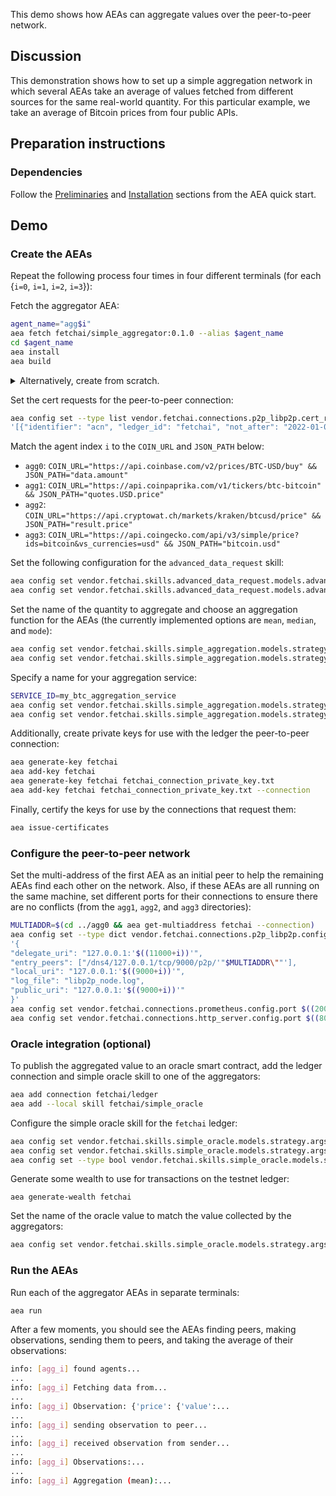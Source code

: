 This demo shows how AEAs can aggregate values over the peer-to-peer network.

## Discussion

This demonstration shows how to set up a simple aggregation network in which several AEAs take an average of values fetched from different sources for the same real-world quantity. For this particular example, we take an average of Bitcoin prices from four public APIs.

## Preparation instructions
 
### Dependencies

Follow the <a href="../quickstart/#preliminaries">Preliminaries</a> and <a href="../quickstart/#installation">Installation</a> sections from the AEA quick start.

## Demo

### Create the AEAs

Repeat the following process four times in four different terminals (for each {`i=0`, `i=1`, `i=2`, `i=3`}):

Fetch the aggregator AEA:
``` bash
agent_name="agg$i"
aea fetch fetchai/simple_aggregator:0.1.0 --alias $agent_name
cd $agent_name
aea install
aea build
```

<details><summary>Alternatively, create from scratch.</summary>
<p>

Create the AEA.

``` bash
agent_name="agg$i"
aea create agent_name
cd agent_name
aea add connection fetchai/http_client:0.22.0
aea add connection fetchai/http_server:0.21.0
aea add connection fetchai/p2p_libp2p:0.21.0
aea add connection fetchai/soef:0.22.0
aea add connection fetchai/prometheus:0.7.0
aea add skill fetchai/advanced_data_request:0.4.0
aea add skill fetchai/simple_aggregation:0.1.0

aea config set agent.default_connection fetchai/p2p_libp2p:0.21.0
aea install
aea build
```

Set the desired decimal precision for the quantity:
``` bash
aea config set --type int vendor.fetchai.skills.advanced_data_request.models.advanced_data_request_model.args.decimals 0
```

Disable the http server since it is not used in this demo:
``` bash
aea config set --type bool vendor.fetchai.skills.advanced_data_request.models.advanced_data_request_model.args.use_http_server false
```

</p>
</details>


Set the cert requests for the peer-to-peer connection:
``` bash
aea config set --type list vendor.fetchai.connections.p2p_libp2p.cert_requests \
'[{"identifier": "acn", "ledger_id": "fetchai", "not_after": "2022-01-01", "not_before": "2021-01-01", "public_key": "fetchai", "message_format": "{public_key}", "save_path": ".certs/conn_cert.txt"}]'
```

Match the agent index `i` to the `COIN_URL` and `JSON_PATH` below:
- `agg0`: `COIN_URL="https://api.coinbase.com/v2/prices/BTC-USD/buy" && JSON_PATH="data.amount"`
- `agg1`: `COIN_URL="https://api.coinpaprika.com/v1/tickers/btc-bitcoin" && JSON_PATH="quotes.USD.price"`
- `agg2`: `COIN_URL="https://api.cryptowat.ch/markets/kraken/btcusd/price" && JSON_PATH="result.price"`
- `agg3`: `COIN_URL="https://api.coingecko.com/api/v3/simple/price?ids=bitcoin&vs_currencies=usd" && JSON_PATH="bitcoin.usd"`

Set the following configuration for the `advanced_data_request` skill:
``` bash
aea config set vendor.fetchai.skills.advanced_data_request.models.advanced_data_request_model.args.url $COIN_URL
aea config set vendor.fetchai.skills.advanced_data_request.models.advanced_data_request_model.args.outputs '[{"name": "price", "json_path": '"\"$JSON_PATH\""'}]'
```

Set the name of the quantity to aggregate and choose an aggregation function for the AEAs (the currently implemented options are `mean`, `median`, and `mode`):
``` bash
aea config set vendor.fetchai.skills.simple_aggregation.models.strategy.args.quantity_name price
aea config set vendor.fetchai.skills.simple_aggregation.models.strategy.args.aggregation_function mean
```

Specify a name for your aggregation service:
``` bash
SERVICE_ID=my_btc_aggregation_service
aea config set vendor.fetchai.skills.simple_aggregation.models.strategy.args.service_id $SERVICE_ID
aea config set vendor.fetchai.skills.simple_aggregation.models.strategy.args.search_query.search_value $SERVICE_ID
```

Additionally, create private keys for use with the ledger the peer-to-peer connection:
``` bash
aea generate-key fetchai
aea add-key fetchai
aea generate-key fetchai fetchai_connection_private_key.txt
aea add-key fetchai fetchai_connection_private_key.txt --connection
```

Finally, certify the keys for use by the connections that request them:
``` bash
aea issue-certificates
```

### Configure the peer-to-peer network

Set the multi-address of the first AEA as an initial peer to help the remaining AEAs find each other on the network. Also, if these AEAs are all running on the same machine, set different ports for their connections to ensure there are no conflicts (from the `agg1`, `agg2`, and `agg3` directories):
``` bash
MULTIADDR=$(cd ../agg0 && aea get-multiaddress fetchai --connection)
aea config set --type dict vendor.fetchai.connections.p2p_libp2p.config \
'{
"delegate_uri": "127.0.0.1:'$((11000+i))'",
"entry_peers": ["/dns4/127.0.0.1/tcp/9000/p2p/'"$MULTIADDR\""'],
"local_uri": "127.0.0.1:'$((9000+i))'",
"log_file": "libp2p_node.log",
"public_uri": "127.0.0.1:'$((9000+i))'"
}'
aea config set vendor.fetchai.connections.prometheus.config.port $((20000+i))
aea config set vendor.fetchai.connections.http_server.config.port $((8000+i))
```

### Oracle integration (optional)

To publish the aggregated value to an oracle smart contract, add the ledger connection and simple oracle skill to one of the aggregators:
``` bash
aea add connection fetchai/ledger
aea add --local skill fetchai/simple_oracle
```

Configure the simple oracle skill for the `fetchai` ledger:
``` bash
aea config set vendor.fetchai.skills.simple_oracle.models.strategy.args.ledger_id fetchai
aea config set vendor.fetchai.skills.simple_oracle.models.strategy.args.update_function update_oracle_value
aea config set --type bool vendor.fetchai.skills.simple_oracle.models.strategy.args.aggregation true
```

Generate some wealth to use for transactions on the testnet ledger:
```
aea generate-wealth fetchai
```

Set the name of the oracle value to match the value collected by the aggregators:
``` bash
aea config set vendor.fetchai.skills.simple_oracle.models.strategy.args.oracle_value_name price
```

### Run the AEAs

Run each of the aggregator AEAs in separate terminals: 
``` bash
aea run
```

After a few moments, you should see the AEAs finding peers, making observations, sending them to peers, and taking the average of their observations:
``` bash
info: [agg_i] found agents...
...
info: [agg_i] Fetching data from...
...
info: [agg_i] Observation: {'price': {'value':...
...
info: [agg_i] sending observation to peer...
...
info: [agg_i] received observation from sender...
...
info: [agg_i] Observations:...
...
info: [agg_i] Aggregation (mean):...
```
